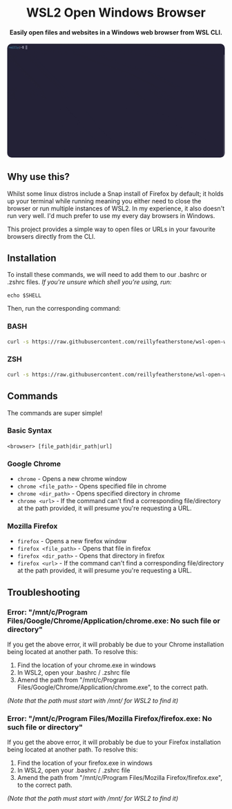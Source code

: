 <div align="center">

# WSL2 Open Windows Browser

#### Easily open files and websites in a Windows web browser from WSL CLI.

<img alt="WSL2 Terminal opening browser" src="assets/wsl-open-win-browser-demo.gif" style="border-radius: 10px" />

</div>

## Why use this?

Whilst some linux distros include a Snap install of Firefox by default; it holds up your terminal while running meaning you either need to close the browser or run multiple instances of WSL2. In my experience, it also doesn't run very well. I'd much prefer to use my every day browsers in Windows.

This project provides a simple way to open files or URLs in your favourite browsers directly from the CLI.

## Installation

To install these commands, we will need to add them to our .bashrc or .zshrc files.
_If you're unsure which shell you're using, run:_

```
echo $SHELL
```

Then, run the corresponding command:

### BASH

```sh
curl -s https://raw.githubusercontent.com/reillyfeatherstone/wsl-open-win-browser/main/wsl-open-win-browser.sh >> ~/.bashrc && source ~/.bashrc
```

### ZSH

```sh
curl -s https://raw.githubusercontent.com/reillyfeatherstone/wsl-open-win-browser/main/wsl-open-win-browser.sh >> ~/.zshrc && source ~/.zshrc
```

## Commands

The commands are super simple!

### Basic Syntax

`<browser> [file_path|dir_path|url]`

### Google Chrome

- `chrome` - Opens a new chrome window
- `chrome <file_path>` - Opens specified file in chrome
- `chrome <dir_path>` - Opens specified directory in chrome
- `chrome <url>` - If the command can't find a corresponding file/directory at the path provided, it will presume you're requesting a URL.

### Mozilla Firefox

- `firefox` - Opens a new firefox window
- `firefox <file_path>` - Opens that file in firefox
- `firefox <dir_path>` - Opens that directory in firefox
- `firefox <url>` - If the command can't find a corresponding file/directory at the path provided, it will presume you're requesting a URL.

## Troubleshooting

### Error: "/mnt/c/Program Files/Google/Chrome/Application/chrome.exe: No such file or directory"

If you get the above error, it will probably be due to your Chrome installation being located at another path. To resolve this:

1. Find the location of your chrome.exe in windows
2. In WSL2, open your .bashrc / .zshrc file
3. Amend the path from "/mnt/c/Program Files/Google/Chrome/Application/chrome.exe", to the correct path.

*(Note that the path must start with /mnt/ for WSL2 to find it)*

### Error: "/mnt/c/Program Files/Mozilla Firefox/firefox.exe: No such file or directory"

If you get the above error, it will probably be due to your Firefox installation being located at another path. To resolve this:

1. Find the location of your firefox.exe in windows
2. In WSL2, open your .bashrc / .zshrc file
3. Amend the path from "/mnt/c/Program Files/Mozilla Firefox/firefox.exe", to the correct path.

*(Note that the path must start with /mnt/ for WSL2 to find it)*
